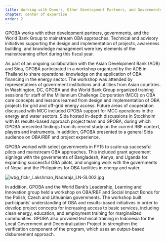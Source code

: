 ```yaml
---
title: Working with Donors, Other Development Partners, and Governments
chapter: center of expertise
order: 2
---
```


GPOBA works with other development partners, governments, and the World Bank Group to mainstream OBA approaches. Technical and advisory initiatives supporting the design and implementation of projects, awareness building, and knowledge management were key elements of the mainstreaming effort during this fiscal year.

As part of an ongoing collaboration with the Asian Development Bank (ADB) and Sida, GPOBA participated in a workshop organized by the ADB in Thailand to share operational knowledge on the application of OBA financing in the energy sector. The workshop was attended by representatives of government institutions and utilities from Asian countries. In Washington, DC, GPOBA and the World Bank Group organized training sessions for staff of the Millennium Challenge Corporation (MCC) on OBA core concepts and lessons learned from design and implementation of OBA projects for grid and off-grid energy access. Future areas of cooperation discussed with MCC included GPOBA support for MCC operations in the energy and water sectors. Sida hosted in-depth discussions in Stockholm with its results-based approach project team and GPOBA, during which GPOBA presented findings from its recent study on the current RBF context, players and instruments. In addition, GPOBA presented to a general Sida audience on OBA/RBF and project experience.

GPOBA worked with select governments in FY15 to scale-up successful pilots and mainstream OBA approaches. This included grant agreement signings with the governments of Bangladesh, Kenya, and Uganda for expanding successful OBA pilots, and ongoing work with the governments of Nepal and the Philippines for OBA facilities in energy and water.

![wbg_flckr_Lakshman_Nadaraja_LN-SL002.jpg](/content/center-of-expertise/media/wbg_flckr_Lakshman_Nadaraja_LN-SL002.jpg)

In addition, GPOBA and the World Bank’s Leadership, Learning and Innovation group held a workshop on OBA/RBF and Social Impact Bonds for the Polish, Czech and Lithuanian governments. The workshop built participants’ understanding of OBA and results-based initiatives in order to develop project concepts for increasing access to basic services, including clean energy, education, and employment training for marginalized communities. GPOBA also provided technical training in Indonesia for the Local Government and Decentralization Project to strengthen the verification component of the program, which uses an output-based disbursement approach.